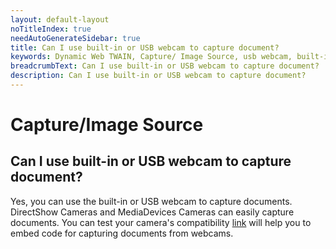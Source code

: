 ```yaml
---
layout: default-layout
noTitleIndex: true
needAutoGenerateSidebar: true
title: Can I use built-in or USB webcam to capture document?
keywords: Dynamic Web TWAIN, Capture/ Image Source, usb webcam, built-in webcam
breadcrumbText: Can I use built-in or USB webcam to capture document?
description: Can I use built-in or USB webcam to capture document?
---
```


# Capture/Image Source

## Can I use built-in or USB webcam to capture document?

Yes, you can use the built-in or USB webcam to capture documents. DirectShow Cameras and MediaDevices Cameras can easily capture documents. You can test your camera's compatibility <a href="/web-twain/docs/general-usage/scanner-image-acquisition.html#capture-from-cameras" target="_blank">link</a> will help you to embed code for capturing documents from webcams.
